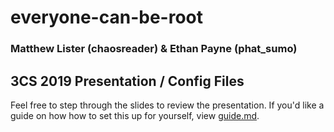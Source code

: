 # everyone-can-be-root
### Matthew Lister (chaosreader) & Ethan Payne (phat_sumo)


## 3CS 2019 Presentation / Config Files

Feel free to step through the slides to review the presentation. If you'd like a guide on how how to set this up for yourself, view [guide.md](./guide.md).



